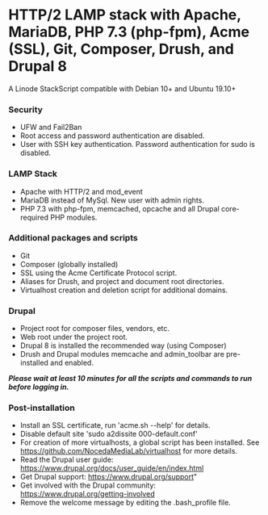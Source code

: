 # HTTP/2 LAMP stack with Apache, MariaDB, PHP 7.3 (php-fpm), Acme (SSL), Git, Composer, Drush, and Drupal 8

A Linode StackScript compatible with Debian 10+ and Ubuntu 19.10+ 

### Security
- UFW and Fail2Ban
- Root access and password authentication are disabled.
- User with SSH key authentication. Password authentication for sudo is disabled.

### LAMP Stack
- Apache with HTTP/2 and mod_event
- MariaDB instead of MySql. New user with admin rights.
- PHP 7.3 with php-fpm, memcached, opcache and all Drupal core-required PHP modules.

### Additional packages and scripts
- Git
- Composer (globally installed)
- SSL using the Acme Certificate Protocol script.
- Aliases for Drush, and project and document root directories.
- Virtualhost creation and deletion script for additional domains.

### Drupal
- Project root for composer files, vendors, etc.
- Web root under the project root.
- Drupal 8 is installed the recommended way (using Composer)
- Drush and Drupal modules memcache and admin_toolbar are pre-installed and enabled.

***Please wait at least 10 minutes for all the scripts and commands to run before logging in.***

### Post-installation
- Install an SSL certificate, run 'acme.sh --help' for details.
- Disable default site 'sudo a2dissite 000-default.conf'
- For creation of more virtualhosts, a global script has been installed. See https://github.com/NocedaMediaLab/virtualhost for more details.
- Read the Drupal user guide: https://www.drupal.org/docs/user_guide/en/index.html
- Get Drupal support: https://www.drupal.org/support"
- Get involved with the Drupal community: https://www.drupal.org/getting-involved
- Remove the welcome message by editing the .bash_profile file.
